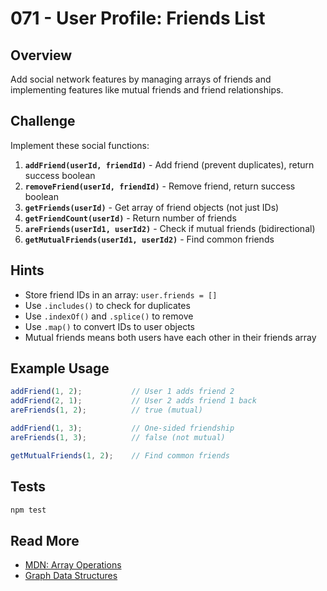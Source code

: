 # 071 - User Profile: Friends List

## Overview

Add social network features by managing arrays of friends and implementing features like mutual friends and friend relationships.

## Challenge

Implement these social functions:

1. **`addFriend(userId, friendId)`** - Add friend (prevent duplicates), return success boolean
2. **`removeFriend(userId, friendId)`** - Remove friend, return success boolean
3. **`getFriends(userId)`** - Get array of friend objects (not just IDs)
4. **`getFriendCount(userId)`** - Return number of friends
5. **`areFriends(userId1, userId2)`** - Check if mutual friends (bidirectional)
6. **`getMutualFriends(userId1, userId2)`** - Find common friends

## Hints

- Store friend IDs in an array: `user.friends = []`
- Use `.includes()` to check for duplicates
- Use `.indexOf()` and `.splice()` to remove
- Use `.map()` to convert IDs to user objects
- Mutual friends means both users have each other in their friends array

## Example Usage

```javascript
addFriend(1, 2);           // User 1 adds friend 2
addFriend(2, 1);           // User 2 adds friend 1 back
areFriends(1, 2);          // true (mutual)

addFriend(1, 3);           // One-sided friendship
areFriends(1, 3);          // false (not mutual)

getMutualFriends(1, 2);    // Find common friends
```

## Tests

```bash
npm test
```

## Read More

- [MDN: Array Operations](https://developer.mozilla.org/en-US/docs/Web/JavaScript/Reference/Global_Objects/Array)
- [Graph Data Structures](https://en.wikipedia.org/wiki/Graph_(abstract_data_type))
